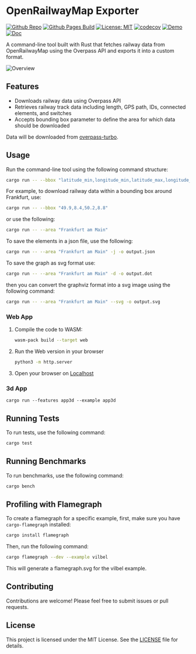 # OpenRailwayMap Exporter

[![Github Repo](https://img.shields.io/badge/github-repo-green)](https://github.com/chriamue/openrailwaymap-exporter/)
[![Github Pages Build](https://github.com/chriamue/openrailwaymap-exporter/actions/workflows/gh-pages.yml/badge.svg)](https://chriamue.github.io/openrailwaymap-exporter/)
[![License: MIT](https://img.shields.io/badge/License-MIT-yellow.svg)](https://opensource.org/licenses/MIT)
[![codecov](https://codecov.io/gh/chriamue/openrailwaymap-exporter/branch/main/graph/badge.svg?token=TFJ8UT9W1J)](https://codecov.io/gh/chriamue/openrailwaymap-exporter)
[![Demo](https://img.shields.io/badge/Demo-online-green.svg)](https://chriamue.github.io/openrailwaymap-exporter/)
[![Doc](https://img.shields.io/badge/Docs-online-green.svg)](https://chriamue.github.io/openrailwaymap-exporter/openrailwaymap_exporter/)

A command-line tool built with Rust that fetches railway data from OpenRailwayMap using the Overpass API and exports it into a custom format.

![Overview](https://www.plantuml.com/plantuml/proxy?cache=no&src=https://raw.githubusercontent.com/chriamue/openrailwaymap-exporter/main/overview.puml)

## Features

- Downloads railway data using Overpass API
- Retrieves railway track data including length, GPS path, IDs, connected elements, and switches
- Accepts bounding box parameter to define the area for which data should be downloaded

Data will be downloaded from [overpass-turbo](https://overpass-turbo.eu/s/1ttN).

## Usage

Run the command-line tool using the following command structure:

```sh
cargo run -- --bbox "latitude_min,longitude_min,latitude_max,longitude_max"

```

For example, to download railway data within a bounding box around Frankfurt, use:

```sh
cargo run -- --bbox "49.9,8.4,50.2,8.8"
```

or use the following:

```sh
cargo run -- --area "Frankfurt am Main"
```

To save the elements in a json file, use the following:

```sh
cargo run -- --area "Frankfurt am Main" -j -o output.json
```

To save the graph as svg format use:

```sh
cargo run -- --area "Frankfurt am Main" -d -o output.dot
```

then you can convert the graphviz format into a svg image using the following command:

```sh
cargo run -- --area "Frankfurt am Main" --svg -o output.svg
```

### Web App

1. Compile the code to WASM:

    ```sh
    wasm-pack build --target web
    ```

2. Run the Web version in your browser

    ```sh
    python3 -m http.server
    ```

3. Open your browser on [Localhost](http://localhost:8000)

### 3d App

```
cargo run --features app3d --example app3d
```

## Running Tests

To run tests, use the following command:

```sh
cargo test
```

## Running Benchmarks

To run benchmarks, use the following command:

```sh
cargo bench
```

## Profiling with Flamegraph

To create a flamegraph for a specific example, first, make sure you have `cargo-flamegraph` installed:

```sh
cargo install flamegraph
```

Then, run the following command:

```sh
cargo flamegraph --dev --example vilbel
```

This will generate a flamegraph.svg for the vilbel example.

## Contributing

Contributions are welcome! Please feel free to submit issues or pull requests.

## License

This project is licensed under the MIT License. See the [LICENSE](LICENSE) file for details.
